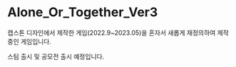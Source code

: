 # Alone_Or_Together_Ver3

캡스톤 디자인에서 제작한 게임(2022.9~2023.05)을 혼자서 새롭게 재정의하여 제작 중인 게임입니다.

스팀 출시 및 공모전 출시 예정입니다.
